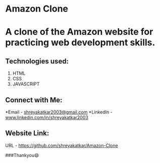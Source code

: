 # Amazon Clone

# A clone of the Amazon website for practicing web development skills.

## Technologies used:

1. HTML
2. CSS
3. JAVASCRIPT

## Connect with Me:
*Email - shreyakatkar2003@gmail.com 
*LinkedIn - www.linkedin.com/in/shreyakatkar2003

## Website Link:
URL - https://github.com/shreyakatkar/Amazon-Clone

###Thankyou😄
